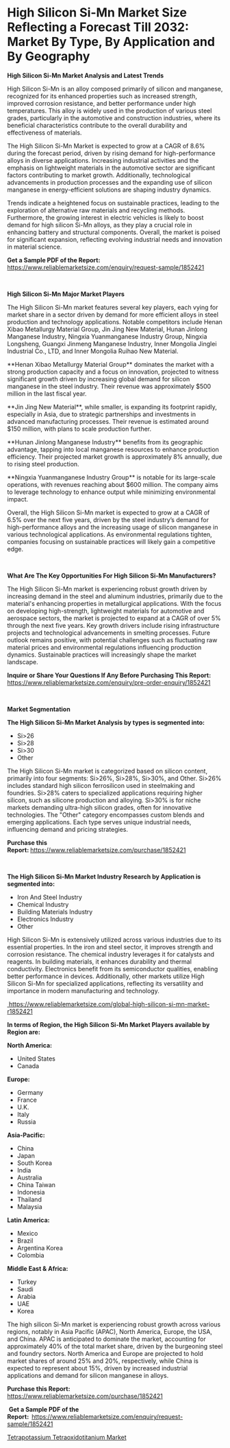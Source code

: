 <p><h1>High Silicon Si-Mn Market Size Reflecting a Forecast Till 2032: Market By Type, By Application and By Geography</h1></p><p><strong>High Silicon Si-Mn Market Analysis and Latest Trends</strong></p>
<p><p>High Silicon Si-Mn is an alloy composed primarily of silicon and manganese, recognized for its enhanced properties such as increased strength, improved corrosion resistance, and better performance under high temperatures. This alloy is widely used in the production of various steel grades, particularly in the automotive and construction industries, where its beneficial characteristics contribute to the overall durability and effectiveness of materials.</p><p>The High Silicon Si-Mn Market is expected to grow at a CAGR of 8.6% during the forecast period, driven by rising demand for high-performance alloys in diverse applications. Increasing industrial activities and the emphasis on lightweight materials in the automotive sector are significant factors contributing to market growth. Additionally, technological advancements in production processes and the expanding use of silicon manganese in energy-efficient solutions are shaping industry dynamics.</p><p>Trends indicate a heightened focus on sustainable practices, leading to the exploration of alternative raw materials and recycling methods. Furthermore, the growing interest in electric vehicles is likely to boost demand for high silicon Si-Mn alloys, as they play a crucial role in enhancing battery and structural components. Overall, the market is poised for significant expansion, reflecting evolving industrial needs and innovation in material science.</p></p>
<p><strong>Get a Sample PDF of the Report:&nbsp;</strong> <a href="https://www.reliablemarketsize.com/enquiry/request-sample/1852421?utm_campaign=2773&utm_medium=2&utm_source=Github&utm_content=ia&utm_term=03042025&utm_id=high-silicon-si-mn">https://www.reliablemarketsize.com/enquiry/request-sample/1852421</a></p>
<p>&nbsp;</p>
<p><strong>High Silicon Si-Mn Major Market Players</strong></p>
<p><p>The High Silicon Si-Mn market features several key players, each vying for market share in a sector driven by demand for more efficient alloys in steel production and technology applications. Notable competitors include Henan Xibao Metallurgy Material Group, Jin Jing New Material, Hunan Jinlong Manganese Industry, Ningxia Yuanmanganese Industry Group, Ningxia Longsheng, Guangxi Jinmeng Manganese Industry, Inner Mongolia Jinglei Industrial Co., LTD, and Inner Mongolia Ruihao New Material.</p><p>**Henan Xibao Metallurgy Material Group** dominates the market with a strong production capacity and a focus on innovation, projected to witness significant growth driven by increasing global demand for silicon manganese in the steel industry. Their revenue was approximately $500 million in the last fiscal year.</p><p>**Jin Jing New Material**, while smaller, is expanding its footprint rapidly, especially in Asia, due to strategic partnerships and investments in advanced manufacturing processes. Their revenue is estimated around $150 million, with plans to scale production further.</p><p>**Hunan Jinlong Manganese Industry** benefits from its geographic advantage, tapping into local manganese resources to enhance production efficiency. Their projected market growth is approximately 8% annually, due to rising steel production.</p><p>**Ningxia Yuanmanganese Industry Group** is notable for its large-scale operations, with revenues reaching about $600 million. The company aims to leverage technology to enhance output while minimizing environmental impact.</p><p>Overall, the High Silicon Si-Mn market is expected to grow at a CAGR of 6.5% over the next five years, driven by the steel industry’s demand for high-performance alloys and the increasing usage of silicon manganese in various technological applications. As environmental regulations tighten, companies focusing on sustainable practices will likely gain a competitive edge.</p></p>
<p>&nbsp;</p>
<p><strong>What Are The Key Opportunities For High Silicon Si-Mn Manufacturers?</strong></p>
<p><p>The High Silicon Si-Mn market is experiencing robust growth driven by increasing demand in the steel and aluminum industries, primarily due to the material's enhancing properties in metallurgical applications. With the focus on developing high-strength, lightweight materials for automotive and aerospace sectors, the market is projected to expand at a CAGR of over 5% through the next five years. Key growth drivers include rising infrastructure projects and technological advancements in smelting processes. Future outlook remains positive, with potential challenges such as fluctuating raw material prices and environmental regulations influencing production dynamics. Sustainable practices will increasingly shape the market landscape.</p></p>
<p><strong>Inquire or Share Your Questions If Any Before Purchasing This Report:</strong> <a href="https://www.reliablemarketsize.com/enquiry/pre-order-enquiry/1852421?utm_campaign=2773&utm_medium=2&utm_source=Github&utm_content=ia&utm_term=03042025&utm_id=high-silicon-si-mn">https://www.reliablemarketsize.com/enquiry/pre-order-enquiry/1852421</a></p>
<p>&nbsp;</p>
<p><strong>Market Segmentation</strong></p>
<p><strong>The High Silicon Si-Mn Market Analysis by types is segmented into:</strong></p>
<p><ul><li>Si>26</li><li>Si>28</li><li>Si>30</li><li>Other</li></ul></p>
<p><p>The High Silicon Si-Mn market is categorized based on silicon content, primarily into four segments: Si>26%, Si>28%, Si>30%, and Other. Si>26% includes standard high silicon ferrosilicon used in steelmaking and foundries. Si>28% caters to specialized applications requiring higher silicon, such as silicone production and alloying. Si>30% is for niche markets demanding ultra-high silicon grades, often for innovative technologies. The "Other" category encompasses custom blends and emerging applications. Each type serves unique industrial needs, influencing demand and pricing strategies.</p></p>
<p><strong>Purchase this Report:&nbsp;</strong><a href="https://www.reliablemarketsize.com/purchase/1852421?utm_campaign=2773&utm_medium=2&utm_source=Github&utm_content=ia&utm_term=03042025&utm_id=high-silicon-si-mn">https://www.reliablemarketsize.com/purchase/1852421</a></p>
<p>&nbsp;</p>
<p><strong>The High Silicon Si-Mn Market Industry Research by Application is segmented into:</strong></p>
<p><ul><li>Iron And Steel Industry</li><li>Chemical Industry</li><li>Building Materials Industry</li><li>Electronics Industry</li><li>Other</li></ul></p>
<p><p>High Silicon Si-Mn is extensively utilized across various industries due to its essential properties. In the iron and steel sector, it improves strength and corrosion resistance. The chemical industry leverages it for catalysts and reagents. In building materials, it enhances durability and thermal conductivity. Electronics benefit from its semiconductor qualities, enabling better performance in devices. Additionally, other markets utilize High Silicon Si-Mn for specialized applications, reflecting its versatility and importance in modern manufacturing and technology.</p></p>
<p><a href="https://www.reliablemarketsize.com/global-high-silicon-si-mn-market-r1852421?utm_campaign=2773&utm_medium=2&utm_source=Github&utm_content=ia&utm_term=03042025&utm_id=high-silicon-si-mn">&nbsp;https://www.reliablemarketsize.com/global-high-silicon-si-mn-market-r1852421</a></p>
<p><strong>In terms of Region, the High Silicon Si-Mn Market Players available by Region are:</strong></p>
<p>
    <p> <strong> North America: </strong>
        <ul>
            <li>United States</li>
            <li>Canada</li>
        </ul>
        </p> 
    <p> <strong> Europe: </strong>
        <ul>
            <li>Germany</li>
            <li>France</li>
            <li>U.K.</li>
            <li>Italy</li>
            <li>Russia</li>
        </ul>
        </p> 
    <p> <strong> Asia-Pacific: </strong>
        <ul>
            <li>China</li>
            <li>Japan</li>
            <li>South Korea</li>
            <li>India</li>
            <li>Australia</li>
            <li>China Taiwan</li>
            <li>Indonesia</li>
            <li>Thailand</li>
            <li>Malaysia</li>
        </ul>
        </p> 
    <p> <strong> Latin America: </strong>
        <ul>
            <li>Mexico</li>
            <li>Brazil</li>
            <li>Argentina Korea</li>
            <li>Colombia</li>
        </ul>
        </p> 
    <p> <strong> Middle East & Africa: </strong>
        <ul>
            <li>Turkey</li>
            <li>Saudi</li>
            <li>Arabia</li>
            <li>UAE</li>
            <li>Korea</li>
        </ul>
    </p>
    </p>
<p><p>The high silicon Si-Mn market is experiencing robust growth across various regions, notably in Asia Pacific (APAC), North America, Europe, the USA, and China. APAC is anticipated to dominate the market, accounting for approximately 40% of the total market share, driven by the burgeoning steel and foundry sectors. North America and Europe are projected to hold market shares of around 25% and 20%, respectively, while China is expected to represent about 15%, driven by increased industrial applications and demand for silicon manganese in alloys.</p></p>
<p><strong>Purchase this Report: </strong><a href="https://www.reliablemarketsize.com/purchase/1852421?utm_campaign=2773&utm_medium=2&utm_source=Github&utm_content=ia&utm_term=03042025&utm_id=high-silicon-si-mn">https://www.reliablemarketsize.com/purchase/1852421</a></p>
<p>&nbsp;<strong>Get a Sample PDF of the Report:&nbsp;&nbsp;</strong><a href="https://www.reliablemarketsize.com/enquiry/request-sample/1852421?utm_campaign=2773&utm_medium=2&utm_source=Github&utm_content=ia&utm_term=03042025&utm_id=high-silicon-si-mn">https://www.reliablemarketsize.com/enquiry/request-sample/1852421</a></p>
<p><strong></strong></p>
<p><p><a href="https://github.com/raffadongraffadong/Market-Research-Report-List-1/blob/main/tetrapotassium-tetraoxidotitanium-market.md?utm_campaign=2773&utm_medium=2&utm_source=Github&utm_content=ia&utm_term=03042025&utm_id=high-silicon-si-mn">Tetrapotassium Tetraoxidotitanium Market</a></p></p>
